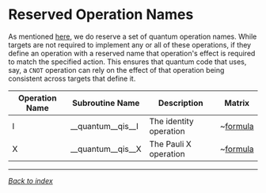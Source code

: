 # Reserved Operation Names

As mentioned [here](Quantum-Runtime.md), we do reserve a set of quantum operation names.
While targets are not required to implement any or all of these operations,
if they define an operation with a reserved name that operation's effect is required
to match the specified action.
This ensures that quantum code that uses, say, a `CNOT` operation can rely on the
effect of that operation being consistent across targets that define it.

| Operation Name | Subroutine Name | Description | Matrix |
|----------------|-----------------|-------------|--------|
| I | __quantum__qis__I | The identity operation | ~[formula](https://render.githubusercontent.com/render/math?math=\begin{bmatrix}1&0\\0&1) |
| X | __quantum__qis__X | The Pauli X operation | ~[formula](https://render.githubusercontent.com/render/math?math=\begin{bmatrix}0&1\\1&0) |

---
_[Back to index](README.md)_
